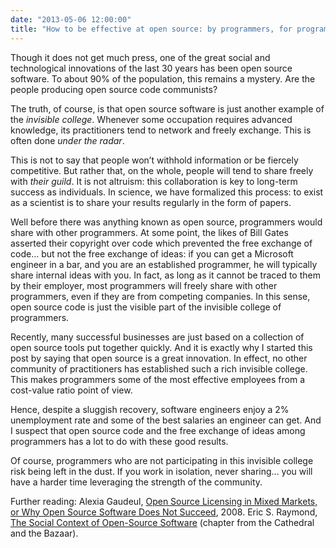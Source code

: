 ```yaml
---
date: "2013-05-06 12:00:00"
title: "How to be effective at open source: by programmers, for programmers"
---
```




Though it does not get much press, one of the great social and technological innovations of the last 30 years has been open source software. To about 90% of the population, this remains a mystery. Are the people producing open source code communists?

The truth, of course, is that open source software is just another example of the <em>invisible college</em>. Whenever some occupation requires advanced knowledge, its practitioners tend to network and freely exchange. This is often done <em>under the radar</em>.

This is not to say that people won&rsquo;t withhold information or be fiercely competitive. But rather that, on the whole, people will tend to share freely with <em>their guild</em>. It is not altruism: this collaboration is key to long-term success as individuals. In science, we have formalized this process: to exist as a scientist is to share your results regularly in the form of papers.

Well before there was anything known as open source, programmers would share with other programmers. At some point, the likes of Bill Gates asserted their copyright over code which prevented the free exchange of code&hellip; but not the free exchange of ideas: if you can get a Microsoft engineer in a bar, and you are an established programmer, he will typically share internal ideas with you. In fact, as long as it cannot be traced to them by their employer, most programmers will freely share with other programmers, even if they are from competing companies. In this sense, open source code is just the visible part of the invisible college of programmers.

Recently, many successful businesses are just based on a collection of open source tools put together quickly. And it is exactly why I started this post by saying that open source is a great innovation. In effect, no other community of practitioners has established such a rich invisible college. This makes programmers some of the most effective employees from a cost-value ratio point of view.

Hence, despite a sluggish recovery, software engineers enjoy a 2% unemployment rate and some of the best salaries an engineer can get. And I suspect that open source code and the free exchange of ideas among programmers has a lot to do with these good results.

Of course, programmers who are not participating in this invisible college risk being left in the dust. If you work in isolation, never sharing&hellip; you will have a harder time leveraging the strength of the community.

Further reading: Alexia Gaudeul, [Open Source Licensing in Mixed Markets, or Why Open Source Software Does Not Succeed](https://mpra.ub.uni-muenchen.de/19596/), 2008. Eric S. Raymond, [The Social Context of Open-Source Software](http://www.catb.org/esr/writings/cathedral-bazaar/cathedral-bazaar/ar01s11.html) (chapter from the Cathedral and the Bazaar).

